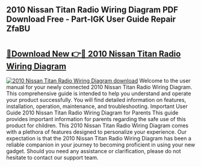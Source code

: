 ## 2010 Nissan Titan Radio Wiring Diagram PDF Download Free - Part-IGK User Guide Repair ZfaBU

# <h2><a href="http://dfn6pe.blite.top/?on=2010+Nissan+Titan+Radio+Wiring+Diagram">🔗Download New 👉🔴 2010 Nissan Titan Radio Wiring Diagram</a></h2>

[![2010 Nissan Titan Radio Wiring Diagram download](https://i.imgur.com/lujVjoI.png)](http://dfn6pe.blite.top/?on=2010+Nissan+Titan+Radio+Wiring+Diagram)
Welcome to the user manual for your newly connected 2010 Nissan Titan Radio Wiring Diagram. This comprehensive guide is intended to help you understand and operate your product successfully. You will find detailed information on features, installation, operation, maintenance, and troubleshooting. Important User Guide 2010 Nissan Titan Radio Wiring Diagram for Parents This guide provides important information for parents regarding the safe use of this product for children. This 2010 Nissan Titan Radio Wiring Diagram comes with a plethora of features designed to personalize your experience. Our expectation is that the 2010 Nissan Titan Radio Wiring Diagram has been a reliable companion in your journey to becoming proficient in using your new gadget. Should you need any assistance or clarification, please do not hesitate to contact our support team.
